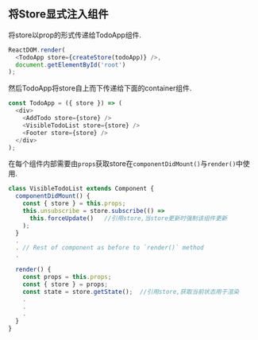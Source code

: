 
## 将Store显式注入组件

将store以prop的形式传递给TodoApp组件.

```JavaScript
ReactDOM.render(
  <TodoApp store={createStore(todoApp)} />,
  document.getElementById('root')
);
```

然后TodoApp将store自上而下传递给下面的container组件.

```JavaScript
const TodoApp = ({ store }) => (
  <div>
    <AddTodo store={store} />
    <VisibleTodoList store={store} />
    <Footer store={store} />
  </div>
);
```

在每个组件内部需要由`props`获取store在`componentDidMount()`与`render()`中使用.

```JavaScript
class VisibleTodoList extends Component {
  componentDidMount() {
    const { store } = this.props;
    this.unsubscribe = store.subscribe(() =>
      this.forceUpdate()   //引用store,当store更新时强制该组件更新
    );
  }
  .
  . // Rest of component as before to `render()` method
  .

  render() {
    const props = this.props;
    const { store } = props;
    const state = store.getState();  //引用store,获取当前状态用于渲染
    .
    .
    .
  }
}
```

